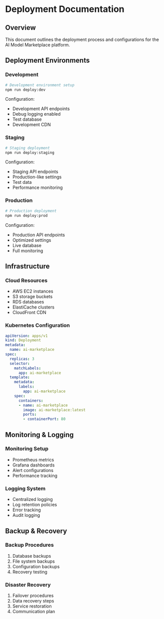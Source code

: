 # Deployment Documentation

## Overview

This document outlines the deployment process and configurations for the AI Model Marketplace platform.

## Deployment Environments

### Development

```bash
# Development environment setup
npm run deploy:dev
```

Configuration:

- Development API endpoints
- Debug logging enabled
- Test database
- Development CDN

### Staging

```bash
# Staging deployment
npm run deploy:staging
```

Configuration:

- Staging API endpoints
- Production-like settings
- Test data
- Performance monitoring

### Production

```bash
# Production deployment
npm run deploy:prod
```

Configuration:

- Production API endpoints
- Optimized settings
- Live database
- Full monitoring

## Infrastructure

### Cloud Resources

- AWS EC2 instances
- S3 storage buckets
- RDS databases
- ElastiCache clusters
- CloudFront CDN

### Kubernetes Configuration

```yaml
apiVersion: apps/v1
kind: Deployment
metadata:
  name: ai-marketplace
spec:
  replicas: 3
  selector:
    matchLabels:
      app: ai-marketplace
  template:
    metadata:
      labels:
        app: ai-marketplace
    spec:
      containers:
      - name: ai-marketplace
        image: ai-marketplace:latest
        ports:
        - containerPort: 80
```

## Monitoring & Logging

### Monitoring Setup

- Prometheus metrics
- Grafana dashboards
- Alert configurations
- Performance tracking

### Logging System

- Centralized logging
- Log retention policies
- Error tracking
- Audit logging

## Backup & Recovery

### Backup Procedures

1. Database backups
2. File system backups
3. Configuration backups
4. Recovery testing

### Disaster Recovery

1. Failover procedures
2. Data recovery steps
3. Service restoration
4. Communication plan
